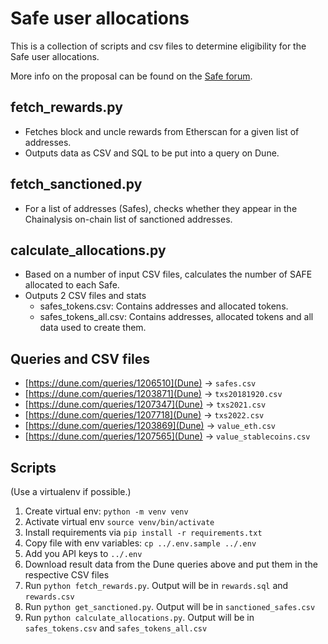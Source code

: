 # Safe user allocations

This is a collection of scripts and csv files to determine eligibility for the Safe user allocations.

More info on the proposal can be found on the [Safe forum](https://forum.gnosis-safe.io/t/new-proposal-reworked-safe-distribution-for-users/594).

## fetch_rewards.py

- Fetches block and uncle rewards from Etherscan for a given list of addresses.
- Outputs data as CSV and SQL to be put into a query on Dune.

## fetch_sanctioned.py

- For a list of addresses (Safes), checks whether they appear in the Chainalysis on-chain list of sanctioned addresses.

## calculate_allocations.py

- Based on a number of input CSV files, calculates the number of SAFE allocated to each Safe.
- Outputs 2 CSV files and stats
    - safes_tokens.csv: Contains addresses and allocated tokens.
    - safes_tokens_all.csv: Contains addresses, allocated tokens and all data used to create them.

## Queries and CSV files

- [https://dune.com/queries/1206510](Dune) -> `safes.csv`
- [https://dune.com/queries/1203871](Dune) -> `txs20181920.csv`
- [https://dune.com/queries/1207347](Dune) -> `txs2021.csv`
- [https://dune.com/queries/1207718](Dune) -> `txs2022.csv`
- [https://dune.com/queries/1203869](Dune) -> `value_eth.csv`
- [https://dune.com/queries/1207565](Dune) -> `value_stablecoins.csv`

## Scripts

(Use a virtualenv if possible.)

1. Create virtual env: `python -m venv venv`
2. Activate virtual env `source venv/bin/activate`
3. Install requirements via `pip install -r requirements.txt`
4. Copy file with env variables: `cp ../.env.sample ../.env`
5. Add you API keys to `../.env`
6. Download result data from the Dune queries above and put them in the respective CSV files
7. Run `python fetch_rewards.py`. Output will be in `rewards.sql` and `rewards.csv`
8. Run `python get_sanctioned.py`. Output will be in `sanctioned_safes.csv`
9. Run `python calculate_allocations.py`. Output will be in `safes_tokens.csv` and `safes_tokens_all.csv`
